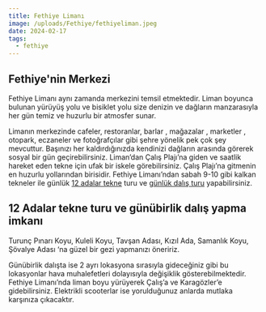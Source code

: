 ```yaml
---
title: Fethiye Limanı
image: /uploads/Fethiye/fethiyeliman.jpeg
date: 2024-02-17
tags:
  - fethiye
---
```


## Fethiye'nin Merkezi
 Fethiye Limanı aynı zamanda merkezini temsil etmektedir. Liman boyunca bulunan yürüyüş yolu ve bisiklet yolu size denizin ve dağların manzarasıyla her gün temiz ve huzurlu bir atmosfer sunar. 
 
 Limanın merkezinde cafeler, restoranlar, barlar , mağazalar , marketler , otopark, eczaneler ve fotoğrafçılar gibi şehre yönelik pek çok şey mevcuttur. Başınızı her kaldırdığınızda kendinizi dağların arasında görerek sosyal bir gün geçirebilirsiniz. 
 Liman’dan Çalış Plajı’na giden ve saatlik hareket eden tekne için ufak bir iskele görebilirsiniz. Çalış Plajı’na gitmenin en huzurlu yollarından birisidir.  Fethiye Limanı’ndan sabah 9-10 gibi kalkan tekneler ile günlük [12 adalar tekne](/12adalar/) turu ve [günlük dalış turu](/dalis/) yapabilirsiniz. 
 
 ## 12 Adalar tekne turu ve günübirlik dalış yapma imkanı
 Turunç Pınarı Koyu, Kuleli Koyu, Tavşan Adası, Kızıl Ada, Samanlık Koyu, Şövalye Adası ‘na güzel bir gezi yapmanızı öneririz. 
 
 Günübirlik dalışta ise 2 ayrı lokasyona sırasıyla gideceğiniz gibi bu lokasyonlar hava muhalefetleri dolayısıyla değişiklik gösterebilmektedir. Fethiye Limanı’nda liman boyu yürüyerek Çalış’a ve Karagözler’e gidebilirsiniz. Elektrikli scooterlar ise yorulduğunuz anlarda mutlaka karşınıza çıkacaktır.